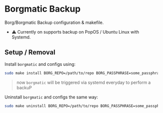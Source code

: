 # Borgmatic Backup
Borg/Borgmatic Backup configuration &amp; makefile.
- :warning: Currently on supports backup on PopOS / Ubuntu Linux with Systemd.


## Setup / Removal
Install `borgmatic` and configs using:
```sh
sudo make install BORG_REPO=/path/to/repo BORG_PASSPHRASE=some_passphrase
```
> now `borgmatic` will be triggered via systemd everyday to perform a backuP

Uninstall `borgmatic` and configs the same way:
```sh
sudo make uninstall BORG_REPO=/path/to/repo BORG_PASSPHRASE=some_passphrase
```
